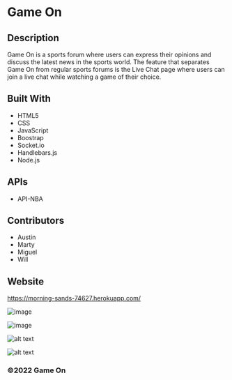 # Game On

## Description 
Game On is a sports forum where users can express their opinions and discuss the latest news in the sports world. The feature that separates Game On from regular
sports forums is the Live Chat page where users can join a live chat while watching a game of their choice. 

## Built With
* HTML5
* CSS
* JavaScript
* Boostrap
* Socket.io
* Handlebars.js
* Node.js

## APIs
* API-NBA

## Contributors 
* Austin
* Marty
* Miguel
* Will

## Website
https://morning-sands-74627.herokuapp.com/

![image](https://user-images.githubusercontent.com/104735194/189487891-d3f13287-277d-44b8-833a-3942d34b3100.png)

![image](https://user-images.githubusercontent.com/104735194/189487901-2d5c7f9e-0752-495d-ae26-8218722b185d.png)

![alt text](public\images\12345.png)

![alt text](public\images\123456.png)

### ©️2022 Game On

